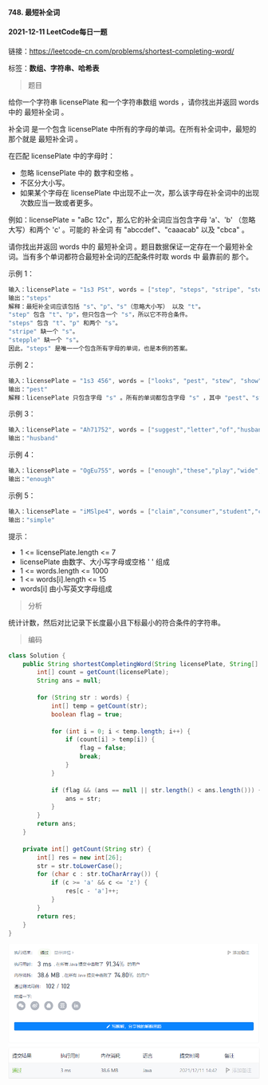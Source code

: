 #### 748. 最短补全词

#### 2021-12-11 LeetCode每日一题

链接：https://leetcode-cn.com/problems/shortest-completing-word/

标签：**数组、字符串、哈希表**

> 题目

给你一个字符串 licensePlate 和一个字符串数组 words ，请你找出并返回 words 中的 最短补全词 。

补全词 是一个包含 licensePlate 中所有的字母的单词。在所有补全词中，最短的那个就是 最短补全词 。

在匹配 licensePlate 中的字母时：

- 忽略 licensePlate 中的 数字和空格 。
- 不区分大小写。
- 如果某个字母在 licensePlate 中出现不止一次，那么该字母在补全词中的出现次数应当一致或者更多。

例如：licensePlate = "aBc 12c"，那么它的补全词应当包含字母 'a'、'b' （忽略大写）和两个 'c' 。可能的 补全词 有 "abccdef"、"caaacab" 以及 "cbca" 。

请你找出并返回 words 中的 最短补全词 。题目数据保证一定存在一个最短补全词。当有多个单词都符合最短补全词的匹配条件时取 words 中 最靠前的 那个。

示例 1：

```java
输入：licensePlate = "1s3 PSt", words = ["step", "steps", "stripe", "stepple"]
输出："steps"
解释：最短补全词应该包括 "s"、"p"、"s"（忽略大小写） 以及 "t"。
"step" 包含 "t"、"p"，但只包含一个 "s"，所以它不符合条件。
"steps" 包含 "t"、"p" 和两个 "s"。
"stripe" 缺一个 "s"。
"stepple" 缺一个 "s"。
因此，"steps" 是唯一一个包含所有字母的单词，也是本例的答案。
```

示例 2：

```java
输入：licensePlate = "1s3 456", words = ["looks", "pest", "stew", "show"]
输出："pest"
解释：licensePlate 只包含字母 "s" 。所有的单词都包含字母 "s" ，其中 "pest"、"stew"、和 "show" 三者最短。答案是 "pest" ，因为它是三个单词中在 words 里最靠前的那个。
```

示例 3：

```java
输入：licensePlate = "Ah71752", words = ["suggest","letter","of","husband","easy","education","drug","prevent","writer","old"]
输出："husband"
```

示例 4：

```java
输入：licensePlate = "OgEu755", words = ["enough","these","play","wide","wonder","box","arrive","money","tax","thus"]
输出："enough"
```

示例 5：

```java
输入：licensePlate = "iMSlpe4", words = ["claim","consumer","student","camera","public","never","wonder","simple","thought","use"]
输出："simple"
```


提示：

- 1 <= licensePlate.length <= 7
- licensePlate 由数字、大小写字母或空格 ' ' 组成
- 1 <= words.length <= 1000
- 1 <= words[i].length <= 15
- words[i] 由小写英文字母组成

> 分析

统计计数，然后对比记录下长度最小且下标最小的符合条件的字符串。

> 编码

```java
class Solution {
    public String shortestCompletingWord(String licensePlate, String[] words) {
        int[] count = getCount(licensePlate);
        String ans = null;

        for (String str : words) {
            int[] temp = getCount(str);
            boolean flag = true;

            for (int i = 0; i < temp.length; i++) {
                if (count[i] > temp[i]) {
                    flag = false;
                    break;
                }
            }

            if (flag && (ans == null || str.length() < ans.length())) {
                ans = str;
            }
        }
        return ans;
    }

    private int[] getCount(String str) {
        int[] res = new int[26];
        str = str.toLowerCase();
        for (char c : str.toCharArray()) {
            if (c >= 'a' && c <= 'z') {
                res[c - 'a']++;
            }
        }
        return res;
    }
}
```

![image-20211211144212529](748.最短补全词.assets/image-20211211144212529.png)